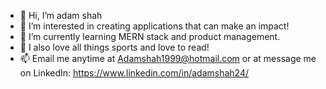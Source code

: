 - 👋 Hi, I’m adam shah
- 👀 I’m interested in creating applications that can make an impact! 
- 🌱 I’m currently learning MERN stack and product management. 
- 🏅 I also love all things sports and love to read!
- 📫 Email me anytime at Adamshah1999@hotmail.com or at message me on LinkedIn: https://www.linkedin.com/in/adamshah24/ 

<!---
adamshah23/adamshah23 is a ✨ special ✨ repository because its `README.md` (this file) appears on your GitHub profile.
You can click the Preview link to take a look at your changes.
--->

